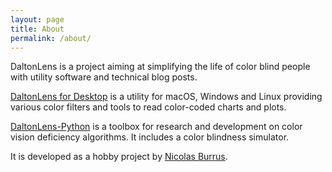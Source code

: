```yaml
---
layout: page
title: About
permalink: /about/
---
```


DaltonLens is a project aiming at simplifying the life of color blind people
with utility software and technical blog posts.

[DaltonLens for Desktop](http://github.com/DaltonLens/DaltonLens) is a utility
for macOS, Windows and Linux providing various color filters and tools to read
color-coded charts and plots.

[DaltonLens-Python](http://github.com/DaltonLens/DaltonLens-Python) is a toolbox for research and
development on color vision deficiency algorithms. It includes a color
blindness simulator.

It is developed as a hobby project by [Nicolas Burrus](http://nicolas.burrus.name).
